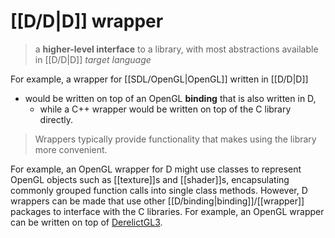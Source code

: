 # [[D/D|D]] wrapper

> a **higher-level interface** to a library, with most abstractions available in [[D/D|D]] *target language*

For example, a wrapper for [[SDL/OpenGL|OpenGL]] written in [[D/D|D]]
- would be written on top of an OpenGL **binding** that is also written in D, 
	- while a C++ wrapper would be written on top of the C library directly.

> Wrappers typically provide functionality that makes using the library more convenient.

For example, an OpenGL wrapper for D might use classes to represent OpenGL objects such as [[texture]]s and [[shader]]s, encapsulating commonly grouped function calls into single class methods. However, D wrappers can be made that use other [[D/binding|binding]]/[[wrapper]] packages to interface with the C libraries. For example, an OpenGL wrapper can be written on top of [DerelictGL3](https://github.com/DerelictOrg/DerelictGL3).
